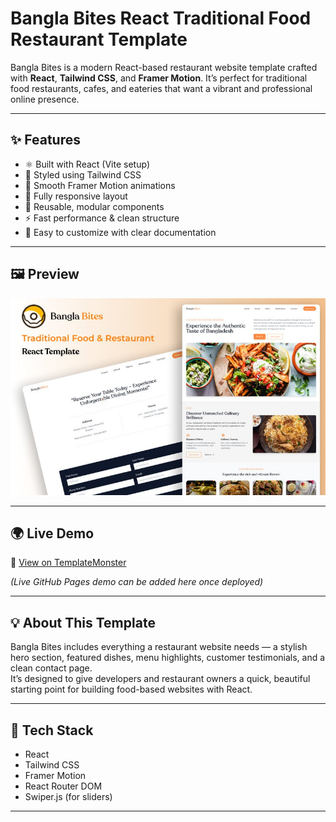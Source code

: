 # Bangla Bites React Traditional Food Restaurant Template
Bangla Bites is a modern React-based restaurant website template crafted with **React**, **Tailwind CSS**, and **Framer Motion**.   It’s perfect for traditional food restaurants, cafes, and eateries that want a vibrant and professional online presence.

---

## ✨ Features

- ⚛️ Built with React (Vite setup)
- 🎨 Styled using Tailwind CSS
- 💫 Smooth Framer Motion animations
- 📱 Fully responsive layout
- 🧩 Reusable, modular components
- ⚡ Fast performance & clean structure
- 📘 Easy to customize with clear documentation

---

## 🖼️ Preview

![Bangla Bites Preview](./preview.jpg)

---

## 🌍 Live Demo

🔗 [View on TemplateMonster](https://www.templatemonster.com/website-templates/bangla-bites-react-traditional-food-restaurant-template-486309.html)

*(Live GitHub Pages demo can be added here once deployed)*

---

## 💡 About This Template

Bangla Bites includes everything a restaurant website needs — a stylish hero section, featured dishes, menu highlights, customer testimonials, and a clean contact page.  
It’s designed to give developers and restaurant owners a quick, beautiful starting point for building food-based websites with React.

---

## 🧰 Tech Stack

- React  
- Tailwind CSS  
- Framer Motion  
- React Router DOM  
- Swiper.js (for sliders)

---

